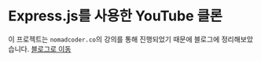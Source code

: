 # Express.js를 사용한 YouTube 클론

이 프로젝트는 `nomadcoder.co`의 강의를 통해 진행되었기 때문에 블로그에 정리해보았습니다.
[블로그로 이동](https://velog.io/@since-1994/series/YouTube-clone)
